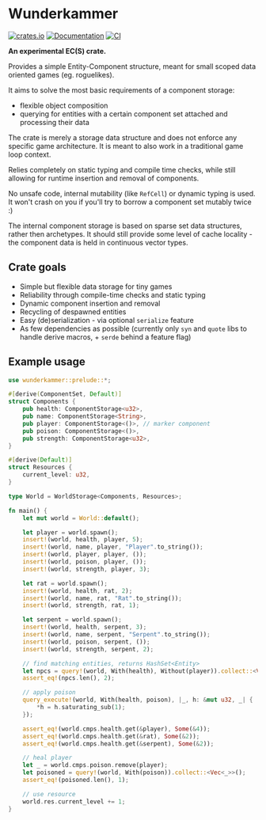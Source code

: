# Wunderkammer

[![crates.io](https://img.shields.io/crates/v/wunderkammer)](https://crates.io/crates/wunderkammer)
[![Documentation](https://img.shields.io/docsrs/wunderkammer)](https://docs.rs/wunderkammer/)
[![CI](https://github.com/maciekglowka/wunderkammer/actions/workflows/rust.yml/badge.svg)](https://github.com/maciekglowka/wunderkammer/actions/workflows/rust.yml)

**An experimental EC(S) crate.**

Provides a simple Entity-Component structure, meant for small scoped data oriented games (eg. roguelikes).


It aims to solve the most basic requirements of a component storage:

- flexible object composition
- querying for entities with a certain component set attached and processing their data

The crate is merely a storage data structure and does not enforce any specific game architecture.
It is meant to also work in a traditional game loop context.

Relies completely on static typing and compile time checks, while still allowing
for runtime insertion and removal of components.

No unsafe code, internal mutability (like `RefCell`) or dynamic typing
is used. It won't crash on you if you'll try to borrow a component set mutably twice :)

The internal component storage is based on sparse set data structures, rather then archetypes.
It should still provide some level of cache locality - the component data is held in continuous vector types.

## Crate goals

- Simple but flexible data storage for tiny games
- Reliability through compile-time checks and static typing
- Dynamic component insertion and removal
- Recycling of despawned entities
- Easy (de)serialization - via optional `serialize` feature
- As few dependencies as possible (currently only `syn` and `quote` libs to handle derive macros, + `serde` behind a feature flag)

## Example usage

```rust
use wunderkammer::prelude::*;

#[derive(ComponentSet, Default)]
struct Components {
    pub health: ComponentStorage<u32>,
    pub name: ComponentStorage<String>,
    pub player: ComponentStorage<()>, // marker component
    pub poison: ComponentStorage<()>,
    pub strength: ComponentStorage<u32>,
}

#[derive(Default)]
struct Resources {
    current_level: u32,
}

type World = WorldStorage<Components, Resources>;

fn main() {
    let mut world = World::default();

    let player = world.spawn();
    insert!(world, health, player, 5);
    insert!(world, name, player, "Player".to_string());
    insert!(world, player, player, ());
    insert!(world, poison, player, ());
    insert!(world, strength, player, 3);

    let rat = world.spawn();
    insert!(world, health, rat, 2);
    insert!(world, name, rat, "Rat".to_string());
    insert!(world, strength, rat, 1);

    let serpent = world.spawn();
    insert!(world, health, serpent, 3);
    insert!(world, name, serpent, "Serpent".to_string());
    insert!(world, poison, serpent, ());
    insert!(world, strength, serpent, 2);

    // find matching entities, returns HashSet<Entity>
    let npcs = query!(world, With(health), Without(player)).collect::<Vec<_>>();
    assert_eq!(npcs.len(), 2);

    // apply poison
    query_execute!(world, With(health, poison), |_, h: &mut u32, _| {
        *h = h.saturating_sub(1);
    });

    assert_eq!(world.cmps.health.get(&player), Some(&4));
    assert_eq!(world.cmps.health.get(&rat), Some(&2));
    assert_eq!(world.cmps.health.get(&serpent), Some(&2));

    // heal player
    let _ = world.cmps.poison.remove(player);
    let poisoned = query!(world, With(poison)).collect::<Vec<_>>();
    assert_eq!(poisoned.len(), 1);

    // use resource
    world.res.current_level += 1;
}
```
